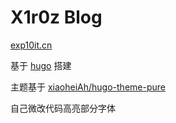 # X1r0z Blog

[exp10it.cn](https://exp10it.cn)

基于 [hugo](https://github.com/gohugoio/hugo) 搭建

主题基于 [xiaoheiAh/hugo-theme-pure](https://github.com/xiaoheiAh/hugo-theme-pure)

自己微改代码高亮部分字体